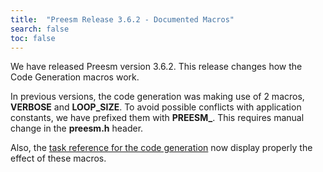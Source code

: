 ```yaml
---
title:  "Preesm Release 3.6.2 - Documented Macros"
search: false
toc: false
---
```


We have released Preesm version 3.6.2. This release changes how the Code Generation macros work.

<!--more-->

In previous versions, the code generation was making use of 2 macros, **VERBOSE** and **LOOP_SIZE**. To avoid possible conflicts with application constants, we have prefixed them with **PREESM_**. This requires manual change in the **preesm.h** header.

Also, the [task reference for the code generation](/docs/workflowtasksref/#code-generation-1) now display properly the effect of these macros.
